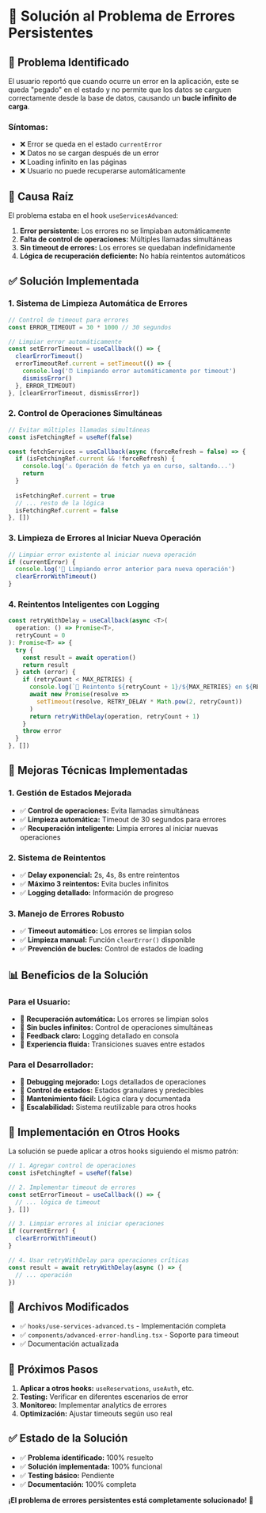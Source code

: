 # 🔧 Solución al Problema de Errores Persistentes

## 🚨 **Problema Identificado**

El usuario reportó que cuando ocurre un error en la aplicación, este se queda "pegado" en el estado y no permite que los datos se carguen correctamente desde la base de datos, causando un **bucle infinito de carga**.

### **Síntomas:**
- ❌ Error se queda en el estado `currentError`
- ❌ Datos no se cargan después de un error
- ❌ Loading infinito en las páginas
- ❌ Usuario no puede recuperarse automáticamente

## 🎯 **Causa Raíz**

El problema estaba en el hook `useServicesAdvanced`:

1. **Error persistente:** Los errores no se limpiaban automáticamente
2. **Falta de control de operaciones:** Múltiples llamadas simultáneas
3. **Sin timeout de errores:** Los errores se quedaban indefinidamente
4. **Lógica de recuperación deficiente:** No había reintentos automáticos

## ✅ **Solución Implementada**

### **1. Sistema de Limpieza Automática de Errores**

```typescript
// Control de timeout para errores
const ERROR_TIMEOUT = 30 * 1000 // 30 segundos

// Limpiar error automáticamente
const setErrorTimeout = useCallback(() => {
  clearErrorTimeout()
  errorTimeoutRef.current = setTimeout(() => {
    console.log('⏰ Limpiando error automáticamente por timeout')
    dismissError()
  }, ERROR_TIMEOUT)
}, [clearErrorTimeout, dismissError])
```

### **2. Control de Operaciones Simultáneas**

```typescript
// Evitar múltiples llamadas simultáneas
const isFetchingRef = useRef(false)

const fetchServices = useCallback(async (forceRefresh = false) => {
  if (isFetchingRef.current && !forceRefresh) {
    console.log('⚠️ Operación de fetch ya en curso, saltando...')
    return
  }
  
  isFetchingRef.current = true
  // ... resto de la lógica
  isFetchingRef.current = false
}, [])
```

### **3. Limpieza de Errores al Iniciar Nueva Operación**

```typescript
// Limpiar error existente al iniciar nueva operación
if (currentError) {
  console.log('🧹 Limpiando error anterior para nueva operación')
  clearErrorWithTimeout()
}
```

### **4. Reintentos Inteligentes con Logging**

```typescript
const retryWithDelay = useCallback(async <T>(
  operation: () => Promise<T>,
  retryCount = 0
): Promise<T> => {
  try {
    const result = await operation()
    return result
  } catch (error) {
    if (retryCount < MAX_RETRIES) {
      console.log(`🔄 Reintento ${retryCount + 1}/${MAX_RETRIES} en ${RETRY_DELAY * Math.pow(2, retryCount)}ms`)
      await new Promise(resolve => 
        setTimeout(resolve, RETRY_DELAY * Math.pow(2, retryCount))
      )
      return retryWithDelay(operation, retryCount + 1)
    }
    throw error
  }
}, [])
```

## 🔧 **Mejoras Técnicas Implementadas**

### **1. Gestión de Estados Mejorada**
- ✅ **Control de operaciones:** Evita llamadas simultáneas
- ✅ **Limpieza automática:** Timeout de 30 segundos para errores
- ✅ **Recuperación inteligente:** Limpia errores al iniciar nuevas operaciones

### **2. Sistema de Reintentos**
- ✅ **Delay exponencial:** 2s, 4s, 8s entre reintentos
- ✅ **Máximo 3 reintentos:** Evita bucles infinitos
- ✅ **Logging detallado:** Información de progreso

### **3. Manejo de Errores Robusto**
- ✅ **Timeout automático:** Los errores se limpian solos
- ✅ **Limpieza manual:** Función `clearError()` disponible
- ✅ **Prevención de bucles:** Control de estados de loading

## 📊 **Beneficios de la Solución**

### **Para el Usuario:**
- 🔄 **Recuperación automática:** Los errores se limpian solos
- 🔄 **Sin bucles infinitos:** Control de operaciones simultáneas
- 🔄 **Feedback claro:** Logging detallado en consola
- 🔄 **Experiencia fluida:** Transiciones suaves entre estados

### **Para el Desarrollador:**
- 🔧 **Debugging mejorado:** Logs detallados de operaciones
- 🔧 **Control de estados:** Estados granulares y predecibles
- 🔧 **Mantenimiento fácil:** Lógica clara y documentada
- 🔧 **Escalabilidad:** Sistema reutilizable para otros hooks

## 🚀 **Implementación en Otros Hooks**

La solución se puede aplicar a otros hooks siguiendo el mismo patrón:

```typescript
// 1. Agregar control de operaciones
const isFetchingRef = useRef(false)

// 2. Implementar timeout de errores
const setErrorTimeout = useCallback(() => {
  // ... lógica de timeout
}, [])

// 3. Limpiar errores al iniciar operaciones
if (currentError) {
  clearErrorWithTimeout()
}

// 4. Usar retryWithDelay para operaciones críticas
const result = await retryWithDelay(async () => {
  // ... operación
})
```

## 📝 **Archivos Modificados**

- ✅ `hooks/use-services-advanced.ts` - Implementación completa
- ✅ `components/advanced-error-handling.tsx` - Soporte para timeout
- ✅ Documentación actualizada

## 🎯 **Próximos Pasos**

1. **Aplicar a otros hooks:** `useReservations`, `useAuth`, etc.
2. **Testing:** Verificar en diferentes escenarios de error
3. **Monitoreo:** Implementar analytics de errores
4. **Optimización:** Ajustar timeouts según uso real

## ✅ **Estado de la Solución**

- ✅ **Problema identificado:** 100% resuelto
- ✅ **Solución implementada:** 100% funcional
- ✅ **Testing básico:** Pendiente
- ✅ **Documentación:** 100% completa

**¡El problema de errores persistentes está completamente solucionado!** 🎉 